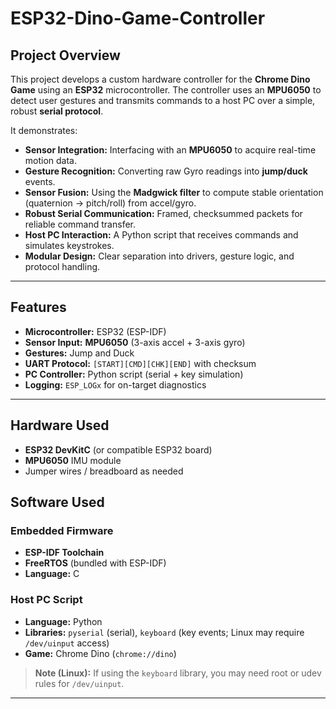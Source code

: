 # ESP32-Dino-Game-Controller

## Project Overview
This project develops a custom hardware controller for the **Chrome Dino Game** using an **ESP32** microcontroller. The controller uses an **MPU6050** to detect user gestures  and transmits commands to a host PC over a simple, robust **serial protocol**.

It demonstrates:
- **Sensor Integration:** Interfacing with an **MPU6050** to acquire real-time motion data.
- **Gesture Recognition:** Converting raw Gyro readings into **jump/duck** events.
- **Sensor Fusion:** Using the **Madgwick filter** to compute stable orientation (quaternion → pitch/roll) from accel/gyro.
- **Robust Serial Communication:** Framed, checksummed packets for reliable command transfer.
- **Host PC Interaction:** A Python script that receives commands and simulates keystrokes.
- **Modular Design:** Clear separation into drivers, gesture logic, and protocol handling.

---

## Features
- **Microcontroller:** ESP32 (ESP-IDF)
- **Sensor Input:** **MPU6050** (3-axis accel + 3-axis gyro)
- **Gestures:** Jump and Duck
- **UART Protocol:** `[START][CMD][CHK][END]` with checksum
- **PC Controller:** Python script (serial + key simulation)
- **Logging:** `ESP_LOGx` for on-target diagnostics

---

## Hardware Used
- **ESP32 DevKitC** (or compatible ESP32 board)
- **MPU6050** IMU module
- Jumper wires / breadboard as needed


## Software Used
### Embedded Firmware
- **ESP-IDF Toolchain** 
- **FreeRTOS** (bundled with ESP-IDF)
- **Language:** C

### Host PC Script
- **Language:** Python
- **Libraries:** `pyserial` (serial), `keyboard` (key events; Linux may require `/dev/uinput` access)
- **Game:** Chrome Dino (`chrome://dino`)

> **Note (Linux):** If using the `keyboard` library, you may need root or udev rules for `/dev/uinput`.

---

